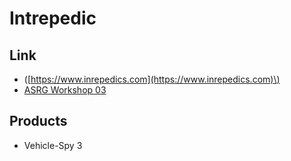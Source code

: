 # Intrepedic

## Link

* \([https://www.inrepedics.com](https://www.inrepedics.com)\)
* [ASRG Workshop 03](ASRG-S_WS03_Vehicle-Spy_with_Intrepid_20190330)

## Products

* Vehicle-Spy 3

